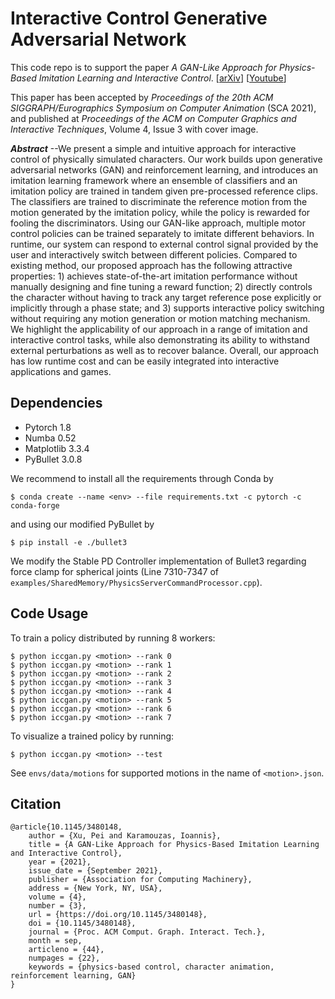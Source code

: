 # Interactive Control Generative Adversarial Network
This code repo is to support the paper *A GAN-Like Approach for Physics-Based Imitation Learning and Interactive Control*.
[[arXiv](https://arxiv.org/abs/2105.10066)]
[[Youtube](https://www.youtube.com/watch?v=VHMyvDD3B_o)]

This paper has been accepted by *Proceedings of the 20th ACM SIGGRAPH/Eurographics Symposium on Computer Animation* (SCA 2021), and published at *Proceedings of the ACM on Computer Graphics and Interactive Techniques*, Volume 4, Issue 3 with cover image.

_**Abstract**_ --We present a simple and intuitive approach for interactive control of physically simulated characters. Our work builds upon generative adversarial networks (GAN) and reinforcement learning, and introduces an imitation learning framework where an ensemble of classifiers and an imitation policy are trained in tandem given pre-processed reference clips. The classifiers are trained to discriminate the reference motion from the motion generated by the imitation policy, while the policy is rewarded for fooling the discriminators. Using our GAN-like approach, multiple motor control policies can be trained separately to imitate different behaviors. In runtime, our system can respond to external control signal provided by the user and interactively switch between different policies. Compared to existing method, our proposed approach has the following attractive properties: 1) achieves state-of-the-art imitation performance without manually designing and fine tuning a reward function; 2) directly controls the character without having to track any target reference pose explicitly or implicitly through a phase state; and  3) supports interactive policy switching without requiring any motion generation or motion matching mechanism. We highlight the applicability of our approach in a range of imitation and interactive control tasks, while also demonstrating its ability to withstand external perturbations as well as to recover balance. Overall, our approach has low runtime cost and can be easily integrated into interactive applications and games.

## Dependencies

- Pytorch 1.8
- Numba 0.52
- Matplotlib 3.3.4
- PyBullet 3.0.8

We recommend to install all the requirements through Conda by

    $ conda create --name <env> --file requirements.txt -c pytorch -c conda-forge

and using our modified PyBullet by

    $ pip install -e ./bullet3

We modify the Stable PD Controller implementation of Bullet3 regarding force clamp for spherical joints (Line 7310-7347 of `examples/SharedMemory/PhysicsServerCommandProcessor.cpp`).


## Code Usage

To train a policy distributed by running 8 workers:

    $ python iccgan.py <motion> --rank 0
    $ python iccgan.py <motion> --rank 1
    $ python iccgan.py <motion> --rank 2
    $ python iccgan.py <motion> --rank 3
    $ python iccgan.py <motion> --rank 4
    $ python iccgan.py <motion> --rank 5
    $ python iccgan.py <motion> --rank 6
    $ python iccgan.py <motion> --rank 7


To visualize a trained policy by running:

    $ python iccgan.py <motion> --test

See `envs/data/motions` for supported motions in the name of `<motion>.json`.

## Citation
    @article{10.1145/3480148,
        author = {Xu, Pei and Karamouzas, Ioannis},
        title = {A GAN-Like Approach for Physics-Based Imitation Learning and Interactive Control},
        year = {2021},
        issue_date = {September 2021},
        publisher = {Association for Computing Machinery},
        address = {New York, NY, USA},
        volume = {4},
        number = {3},
        url = {https://doi.org/10.1145/3480148},
        doi = {10.1145/3480148},
        journal = {Proc. ACM Comput. Graph. Interact. Tech.},
        month = sep,
        articleno = {44},
        numpages = {22},
        keywords = {physics-based control, character animation, reinforcement learning, GAN}
    }